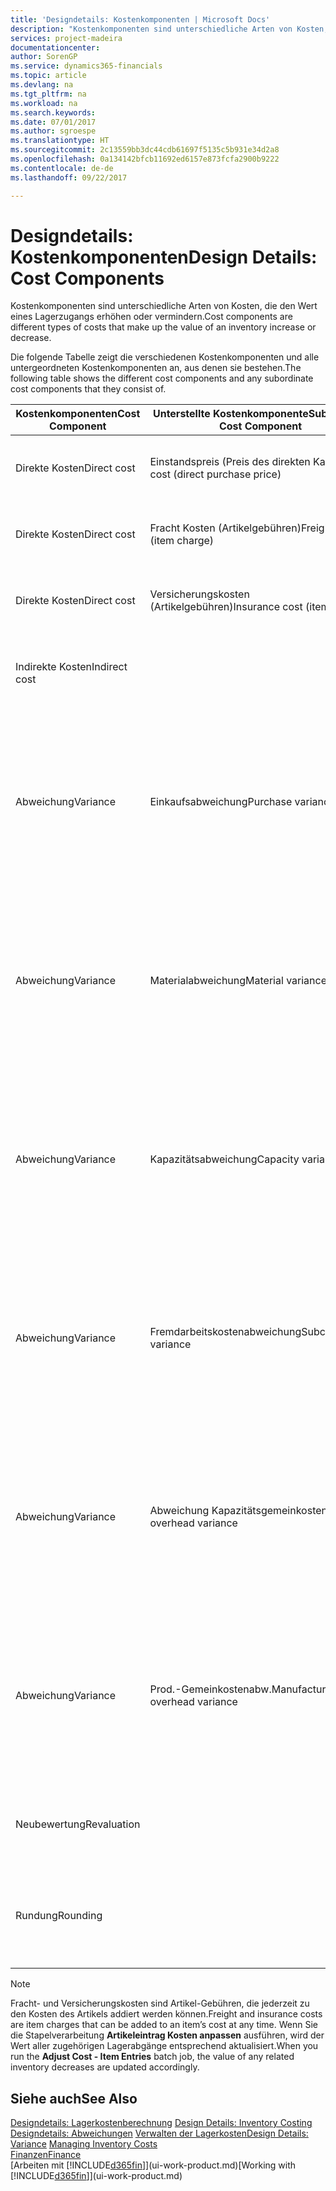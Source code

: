 ```yaml
---
title: 'Designdetails: Kostenkomponenten | Microsoft Docs'
description: "Kostenkomponenten sind unterschiedliche Arten von Kosten, die den Wert eines Lagerzugangs erhöhen oder vermindern."
services: project-madeira
documentationcenter: 
author: SorenGP
ms.service: dynamics365-financials
ms.topic: article
ms.devlang: na
ms.tgt_pltfrm: na
ms.workload: na
ms.search.keywords: 
ms.date: 07/01/2017
ms.author: sgroespe
ms.translationtype: HT
ms.sourcegitcommit: 2c13559bb3dc44cdb61697f5135c5b931e34d2a8
ms.openlocfilehash: 0a134142bfcb11692ed6157e873fcfa2900b9222
ms.contentlocale: de-de
ms.lasthandoff: 09/22/2017

---
```

# <a name="design-details-cost-components"></a><span data-ttu-id="0a3b2-103">Designdetails: Kostenkomponenten</span><span class="sxs-lookup"><span data-stu-id="0a3b2-103">Design Details: Cost Components</span></span>
<span data-ttu-id="0a3b2-104">Kostenkomponenten sind unterschiedliche Arten von Kosten, die den Wert eines Lagerzugangs erhöhen oder vermindern.</span><span class="sxs-lookup"><span data-stu-id="0a3b2-104">Cost components are different types of costs that make up the value of an inventory increase or decrease.</span></span>  

 <span data-ttu-id="0a3b2-105">Die folgende Tabelle zeigt die verschiedenen Kostenkomponenten und alle untergeordneten Kostenkomponenten an, aus denen sie bestehen.</span><span class="sxs-lookup"><span data-stu-id="0a3b2-105">The following table shows the different cost components and any subordinate cost components that they consist of.</span></span>  

|<span data-ttu-id="0a3b2-106">Kostenkomponenten</span><span class="sxs-lookup"><span data-stu-id="0a3b2-106">Cost Component</span></span>|<span data-ttu-id="0a3b2-107">Unterstellte Kostenkomponente</span><span class="sxs-lookup"><span data-stu-id="0a3b2-107">Subordinate Cost Component</span></span>|<span data-ttu-id="0a3b2-108">Description</span><span class="sxs-lookup"><span data-stu-id="0a3b2-108">Description</span></span>|  
|--------------------|--------------------------------|---------------------------------------|  
|<span data-ttu-id="0a3b2-109">Direkte Kosten</span><span class="sxs-lookup"><span data-stu-id="0a3b2-109">Direct cost</span></span>|<span data-ttu-id="0a3b2-110">Einstandspreis (Preis des direkten Kaufs)</span><span class="sxs-lookup"><span data-stu-id="0a3b2-110">Unit cost (direct purchase price)</span></span>|<span data-ttu-id="0a3b2-111">Kosten, die direkt auf das Kostenobjekt zurückzuführen sind.</span><span class="sxs-lookup"><span data-stu-id="0a3b2-111">Cost that can be traced to a cost object.</span></span>|  
|<span data-ttu-id="0a3b2-112">Direkte Kosten</span><span class="sxs-lookup"><span data-stu-id="0a3b2-112">Direct cost</span></span>|<span data-ttu-id="0a3b2-113">Fracht Kosten (Artikelgebühren)</span><span class="sxs-lookup"><span data-stu-id="0a3b2-113">Freight cost (item charge)</span></span>|<span data-ttu-id="0a3b2-114">Kosten, die direkt auf das Kostenobjekt zurückzuführen sind.</span><span class="sxs-lookup"><span data-stu-id="0a3b2-114">Cost that can be traced to a cost object.</span></span>|  
|<span data-ttu-id="0a3b2-115">Direkte Kosten</span><span class="sxs-lookup"><span data-stu-id="0a3b2-115">Direct cost</span></span>|<span data-ttu-id="0a3b2-116">Versicherungskosten (Artikelgebühren)</span><span class="sxs-lookup"><span data-stu-id="0a3b2-116">Insurance cost (item charge)</span></span>|<span data-ttu-id="0a3b2-117">Kosten, die direkt auf das Kostenobjekt zurückzuführen sind.</span><span class="sxs-lookup"><span data-stu-id="0a3b2-117">Cost that can be traced to a cost object.</span></span>|  
|<span data-ttu-id="0a3b2-118">Indirekte Kosten</span><span class="sxs-lookup"><span data-stu-id="0a3b2-118">Indirect cost</span></span>||<span data-ttu-id="0a3b2-119">Kosten, die nicht auf ein Kostenobjekt zurückzuführen sind.</span><span class="sxs-lookup"><span data-stu-id="0a3b2-119">Cost that cannot be traced to a cost object.</span></span>|  
|<span data-ttu-id="0a3b2-120">Abweichung</span><span class="sxs-lookup"><span data-stu-id="0a3b2-120">Variance</span></span>|<span data-ttu-id="0a3b2-121">Einkaufsabweichung</span><span class="sxs-lookup"><span data-stu-id="0a3b2-121">Purchase variance</span></span>|<span data-ttu-id="0a3b2-122">Der Unterschied zwischen tatsächlichen Kosten und dem Einstandspreis (fest), der nur für Artikel mit der Lagerabgangsmethode **Standard** gebucht wird.</span><span class="sxs-lookup"><span data-stu-id="0a3b2-122">The difference between actual and standard costs, which is only posted for items using the **Standard** costing method.</span></span>|  
|<span data-ttu-id="0a3b2-123">Abweichung</span><span class="sxs-lookup"><span data-stu-id="0a3b2-123">Variance</span></span>|<span data-ttu-id="0a3b2-124">Materialabweichung</span><span class="sxs-lookup"><span data-stu-id="0a3b2-124">Material variance</span></span>|<span data-ttu-id="0a3b2-125">Der Unterschied zwischen tatsächlichen Kosten und dem Einstandspreis (fest), der nur für Artikel mit der Lagerabgangsmethode **Standard** gebucht wird.</span><span class="sxs-lookup"><span data-stu-id="0a3b2-125">The difference between actual and standard costs, which is only posted for items using the **Standard** costing method.</span></span>|  
|<span data-ttu-id="0a3b2-126">Abweichung</span><span class="sxs-lookup"><span data-stu-id="0a3b2-126">Variance</span></span>|<span data-ttu-id="0a3b2-127">Kapazitätsabweichung</span><span class="sxs-lookup"><span data-stu-id="0a3b2-127">Capacity variance</span></span>|<span data-ttu-id="0a3b2-128">Der Unterschied zwischen tatsächlichen Kosten und dem Einstandspreis (fest), der nur für Artikel mit der Lagerabgangsmethode **Standard** gebucht wird.</span><span class="sxs-lookup"><span data-stu-id="0a3b2-128">The difference between actual and standard costs, which is only posted for items using the **Standard** costing method.</span></span>|  
|<span data-ttu-id="0a3b2-129">Abweichung</span><span class="sxs-lookup"><span data-stu-id="0a3b2-129">Variance</span></span>|<span data-ttu-id="0a3b2-130">Fremdarbeitskostenabweichung</span><span class="sxs-lookup"><span data-stu-id="0a3b2-130">Subcontracted variance</span></span>|<span data-ttu-id="0a3b2-131">Der Unterschied zwischen tatsächlichen Kosten und dem Einstandspreis (fest), der nur für Artikel mit der Lagerabgangsmethode **Standard** gebucht wird.</span><span class="sxs-lookup"><span data-stu-id="0a3b2-131">The difference between actual and standard costs, which is only posted for items using the **Standard** costing method.</span></span>|  
|<span data-ttu-id="0a3b2-132">Abweichung</span><span class="sxs-lookup"><span data-stu-id="0a3b2-132">Variance</span></span>|<span data-ttu-id="0a3b2-133">Abweichung Kapazitätsgemeinkosten</span><span class="sxs-lookup"><span data-stu-id="0a3b2-133">Capacity overhead variance</span></span>|<span data-ttu-id="0a3b2-134">Der Unterschied zwischen tatsächlichen Kosten und dem Einstandspreis (fest), der nur für Artikel mit der Lagerabgangsmethode **Standard** gebucht wird.</span><span class="sxs-lookup"><span data-stu-id="0a3b2-134">The difference between actual and standard costs, which is only posted for items using the **Standard** costing method.</span></span>|  
|<span data-ttu-id="0a3b2-135">Abweichung</span><span class="sxs-lookup"><span data-stu-id="0a3b2-135">Variance</span></span>|<span data-ttu-id="0a3b2-136">Prod.-Gemeinkostenabw.</span><span class="sxs-lookup"><span data-stu-id="0a3b2-136">Manufacturing overhead variance</span></span>|<span data-ttu-id="0a3b2-137">Der Unterschied zwischen tatsächlichen Kosten und dem Einstandspreis (fest), der nur für Artikel mit der Lagerabgangsmethode **Standard** gebucht wird.</span><span class="sxs-lookup"><span data-stu-id="0a3b2-137">The difference between actual and standard costs, which is only posted for items using the **Standard** costing method.</span></span>|  
|<span data-ttu-id="0a3b2-138">Neubewertung</span><span class="sxs-lookup"><span data-stu-id="0a3b2-138">Revaluation</span></span>||<span data-ttu-id="0a3b2-139">Eine Auf- oder Abwertung des aktuellen Lagerwerts.</span><span class="sxs-lookup"><span data-stu-id="0a3b2-139">A depreciation or appreciation of the current inventory value.</span></span>|  
|<span data-ttu-id="0a3b2-140">Rundung</span><span class="sxs-lookup"><span data-stu-id="0a3b2-140">Rounding</span></span>||<span data-ttu-id="0a3b2-141">Restbeträge, die durch die Berechnung von Bestandsminderungen entstehen.</span><span class="sxs-lookup"><span data-stu-id="0a3b2-141">Residuals caused by the way in which valuation of inventory decreases are calculated.</span></span>|  

> [!NOTE]  
>  <span data-ttu-id="0a3b2-142">Fracht- und Versicherungskosten sind Artikel-Gebühren, die jederzeit zu den Kosten des Artikels addiert werden können.</span><span class="sxs-lookup"><span data-stu-id="0a3b2-142">Freight and insurance costs are item charges that can be added to an item’s cost at any time.</span></span> <span data-ttu-id="0a3b2-143">Wenn Sie die Stapelverarbeitung **Artikeleintrag Kosten anpassen** ausführen, wird der Wert aller zugehörigen Lagerabgänge entsprechend aktualisiert.</span><span class="sxs-lookup"><span data-stu-id="0a3b2-143">When you run the **Adjust Cost - Item Entries** batch job, the value of any related inventory decreases are updated accordingly.</span></span>  

## <a name="see-also"></a><span data-ttu-id="0a3b2-144">Siehe auch</span><span class="sxs-lookup"><span data-stu-id="0a3b2-144">See Also</span></span>  
 <span data-ttu-id="0a3b2-145">[Designdetails: Lagerkostenberechnung](design-details-inventory-costing.md) </span><span class="sxs-lookup"><span data-stu-id="0a3b2-145">[Design Details: Inventory Costing](design-details-inventory-costing.md) </span></span>  
 <span data-ttu-id="0a3b2-146">[Designdetails: Abweichungen](design-details-variance.md) [Verwalten der Lagerkosten](finance-manage-inventory-costs.md)</span><span class="sxs-lookup"><span data-stu-id="0a3b2-146">[Design Details: Variance](design-details-variance.md) [Managing Inventory Costs](finance-manage-inventory-costs.md)</span></span>  
 [<span data-ttu-id="0a3b2-147">Finanzen</span><span class="sxs-lookup"><span data-stu-id="0a3b2-147">Finance</span></span>](finance.md)  
 <span data-ttu-id="0a3b2-148">[Arbeiten mit [!INCLUDE[d365fin](includes/d365fin_md.md)]](ui-work-product.md)</span><span class="sxs-lookup"><span data-stu-id="0a3b2-148">[Working with [!INCLUDE[d365fin](includes/d365fin_md.md)]](ui-work-product.md)</span></span>  

